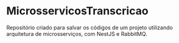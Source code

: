 # MicrosservicosTranscricao
Repositório criado para salvar os códigos de um projeto utilizando arquitetura de microsserviços, com NestJS e RabbitMQ.
